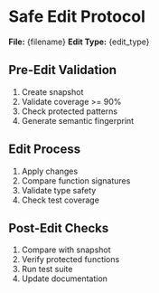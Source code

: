 # Safe Edit Protocol
**File:** {filename}
**Edit Type:** {edit_type}

## Pre-Edit Validation
1. Create snapshot
2. Validate coverage >= 90%
3. Check protected patterns
4. Generate semantic fingerprint

## Edit Process
1. Apply changes
2. Compare function signatures
3. Validate type safety
4. Check test coverage

## Post-Edit Checks
1. Compare with snapshot
2. Verify protected functions
3. Run test suite
4. Update documentation 